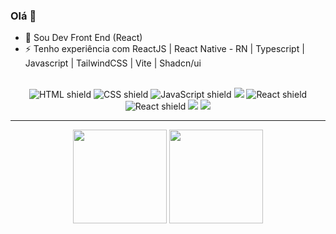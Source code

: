 ### Olá 👋
- 💬  Sou Dev Front End (React)
- ⚡ Tenho experiência com ReactJS | React Native - RN | Typescript | Javascript | TailwindCSS | Vite | Shadcn/ui

<div align="center">
  <br>
  <img src="https://img.shields.io/badge/HTML5-E34F26?style=for-the-badge&logo=html5&logoColor=white" alt="HTML shield">
  <img src="https://img.shields.io/badge/CSS3-1572B6?style=for-the-badge&logo=css3&logoColor=white" alt="CSS shield">
  <img src="https://img.shields.io/badge/JavaScript-F7DF1E?style=for-the-badge&logo=javascript&logoColor=black" alt="JavaScript shield">
  <img src="https://img.shields.io/badge/typescript-3178C6?style=for-the-badge&logo=typescript&logoColor=white">
  <img src="https://img.shields.io/badge/React-20232A?style=for-the-badge&logo=react&logoColor=61DAFB" alt="React shield"/>
  <img src="https://img.shields.io/badge/React%20Native-20232A?style=for-the-badge&logo=react&logoColor=61DAFB" alt="React shield"/>
  <img src="https://img.shields.io/badge/tailwindCSS-3C3C3C?style=for-the-badge&logo=tailwindcss&logoColor=61DAFB">
  <img src="https://img.shields.io/badge/axios-ffffff?style=for-the-badge&logo=axios&logoColor=5A29E4">
</div>

---

<div align='center'>
  <img height="150rem" src="https://github-readme-stats-git-masterrstaa-rickstaa.vercel.app/api?username=niltonacom&&show_icons=true&theme=outrun&include_all_commits=true&count_private=true"/>
  <img height="150rem" src="https://github-readme-stats-git-masterrstaa-rickstaa.vercel.app/api/top-langs/?username=niltonacom&layout=compact&langs_count=16&theme=outrun"/>
</div>

